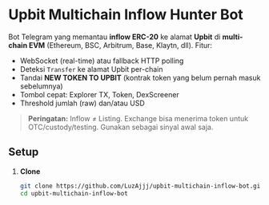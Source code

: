 # Upbit Multichain Inflow Hunter Bot

Bot Telegram yang memantau **inflow ERC-20** ke alamat **Upbit** di **multi-chain EVM** (Ethereum, BSC, Arbitrum, Base, Klaytn, dll).
Fitur:
- WebSocket (real-time) atau fallback HTTP polling
- Deteksi `Transfer` ke alamat Upbit per-chain
- Tandai **NEW TOKEN TO UPBIT** (kontrak token yang belum pernah masuk sebelumnya)
- Tombol cepat: Explorer TX, Token, DexScreener
- Threshold jumlah (raw) dan/atau USD

> **Peringatan:** Inflow ≠ Listing. Exchange bisa menerima token untuk OTC/custody/testing. Gunakan sebagai sinyal awal saja.

## Setup

1. **Clone**
   ```bash
   git clone https://github.com/LuzAjjj/upbit-multichain-inflow-bot.git
   cd upbit-multichain-inflow-bot
